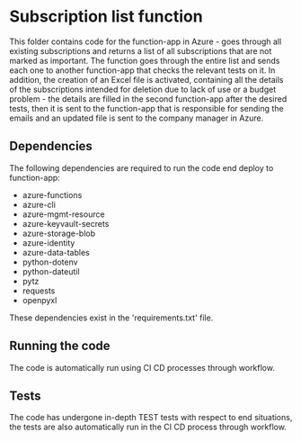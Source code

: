 # Subscription list function

This folder contains code for the function-app in Azure - goes through all existing subscriptions and returns a list of all subscriptions that are not marked as important.
The function goes through the entire list and sends each one to another function-app that checks the relevant tests on it.
In addition, the creation of an Excel file is activated, containing all the details of the subscriptions intended for deletion due to lack of use or a budget problem - the details are filled in the second function-app after the desired tests, then it is sent to the function-app that is responsible for sending the emails and an updated file is sent to the company manager in Azure.

## Dependencies

The following dependencies are required to run the code end deploy to function-app:

- azure-functions
- azure-cli
- azure-mgmt-resource
- azure-keyvault-secrets
- azure-storage-blob
- azure-identity
- azure-data-tables
- python-dotenv
- python-dateutil
- pytz
- requests
- openpyxl

These dependencies exist in the 'requirements.txt' file.

## Running the code

The code is automatically run using CI CD processes through workflow.

## Tests

The code has undergone in-depth TEST tests with respect to end situations, the tests are also automatically run in the CI CD process through workflow.
